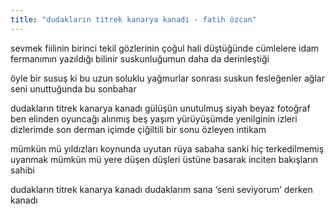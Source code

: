 ```yaml
---
title: "dudakların titrek kanarya kanadı - fatih özcan"
---
```


sevmek fiilinin birinci tekil
gözlerinin çoğul hali düştüğünde cümlelere
idam fermanımın yazıldığı bilinir
suskunluğumun daha da derinleştiği

öyle bir susuş ki bu
uzun soluklu yağmurlar sonrası
suskun fesleğenler ağlar
seni unuttuğunda bu sonbahar

dudakların titrek kanarya kanadı
gülüşün unutulmuş siyah beyaz fotoğraf
ben elinden oyuncağı alınmış beş yaşım
yürüyüşümde yenilginin izleri
dizlerimde son derman
içimde çiğiltili bir sonu özleyen
intikam

mümkün mü
yıldızları koynunda uyutan rüya
sabaha sanki hiç terkedilmemiş uyanmak
mümkün mü
yere düşen düşleri üstüne basarak inciten
bakışların sahibi

dudakların titrek kanarya kanadı
dudaklarım sana ‘seni seviyorum’ derken kanadı
